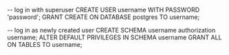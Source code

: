 -- log in with superuser
CREATE USER username WITH PASSWORD 'password';
GRANT CREATE ON DATABASE postgres TO username;

-- log in as newly created user
CREATE SCHEMA username authorization username;
ALTER DEFAULT PRIVILEGES IN SCHEMA username GRANT ALL ON TABLES TO username;

